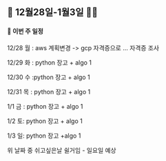 ## :seedling: 12월28일-1월3일 :woman_farmer:



#### :scroll:  이번 주 일정 

12/28 월 : aws 계획변경 -> gcp 자격증으로 ... 자격증 조사 

12/29 화 : python 장고 + algo 1

12/30 수 :python 장고 + algo 1

12/31 목 :   python 장고 + algo 1

1/1 금 :  python 장고 + algo 1

1/2 토:  python 장고 + algo 1

1/3 일: python 장고  +algo 1



위 날짜 중 쉬고싶은날 쉴거임 - 일요일 예상

